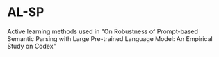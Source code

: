 # AL-SP
Active learning methods used in "On Robustness of Prompt-based Semantic Parsing with Large Pre-trained Language Model: An Empirical Study on Codex"
